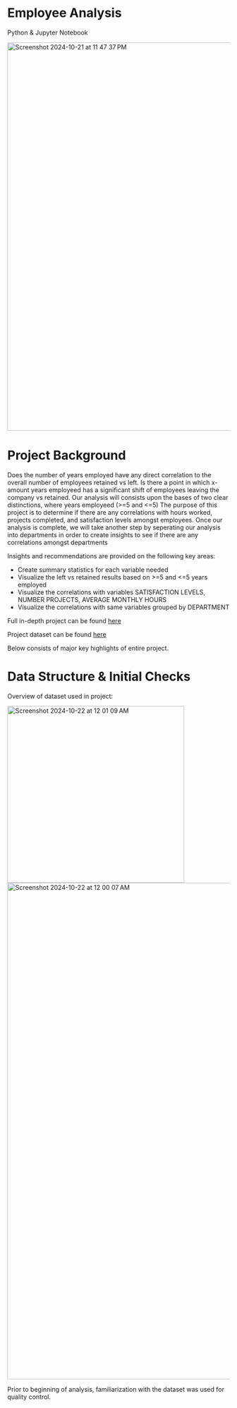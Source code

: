 # Employee Analysis

Python & Jupyter Notebook

<img width="881" alt="Screenshot 2024-10-21 at 11 47 37 PM" src="https://github.com/user-attachments/assets/47de3ef3-4e64-492d-a1cc-52316debb273">



# Project Background


Does the number of years employed have any direct correlation to the overall number of employees retained vs left.
Is there a point in which x-amount years employeed has a significant shift of employees leaving the company vs
retained. Our analysis will consists upon the bases of two clear distinctions, where years employeed (>=5 and <=5)
The purpose of this project is to determine if there are any correlations with hours worked, projects completed,
and satisfaction levels amongst employees. Once our analysis is complete, we will take another step by seperating
our analysis into departments in order to create insights to see if there are any correlations amongst departments

Insights and recommendations are provided on the following key areas:

* Create summary statistics for each variable needed
* Visualize the left vs retained results based on >=5 and <=5 years employed
* Visualize the correlations with variables SATISFACTION LEVELS, NUMBER PROJECTS, AVERAGE MONTHLY HOURS
* Visualize the correlations with same variables grouped by DEPARTMENT

Full in-depth project can be found [here](https://github.com/Kahvedzic/Employee-Correlation-Analysis-/blob/main/Employee%20Correlation%20Analysis.ipynb)

Project dataset can be found [here](https://github.com/Kahvedzic/Employee-Correlation-Analysis-/tree/main/Project%20Files)

Below consists of major key highlights of entire project.

# Data Structure & Initial Checks

Overview of dataset used in project:

<img width="401" alt="Screenshot 2024-10-22 at 12 01 09 AM" src="https://github.com/user-attachments/assets/4f32cd79-0681-4066-9137-e537ab24e1e1">


<img width="1127" alt="Screenshot 2024-10-22 at 12 00 07 AM" src="https://github.com/user-attachments/assets/38a19cc6-6e6f-402f-9125-488a30edc751">

Prior to beginning of analysis, familiarization with the dataset was used for quality control.





